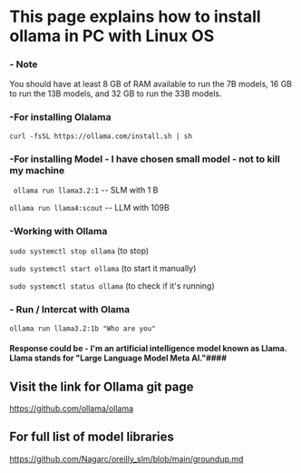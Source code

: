 # This page explains how to install ollama in PC with Linux OS #

### - Note ###

You should have at least 8 GB of RAM available to run the 7B models, 16 GB to run the 13B models, and 32 GB to run the 33B models.

### -For installing Olalama ###

``` curl -fsSL https://ollama.com/install.sh | sh ```

### -For installing Model - I have chosen small model - not to kill my machine ###

```  ollama run llama3.2:1 ```  -- SLM with 1 B

 ``` ollama run llama4:scout ```  -- LLM with 109B 

### -Working with Ollama ###

 ``` sudo systemctl stop ollama ``` (to stop)

 ``` sudo systemctl start ollama ``` (to start it manually)

 ``` sudo systemctl status ollama ``` (to check if it's running)

### - Run / Intercat with Olama ###

  ``` ollama run llama3.2:1b "Who are you" ```

#### Response could be - I'm an artificial intelligence model known as Llama. Llama stands for "Large Language Model Meta AI."####

## Visit the link for Ollama git page ##

  https://github.com/ollama/ollama

## For full list of model libraries ## 

  https://github.com/Nagarc/oreilly_slm/blob/main/groundup.md
